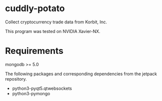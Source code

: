# cuddly-potato
Collect cryptocurrency trade data from Korbit, Inc.

This program was tested on NVIDIA Xavier-NX.

# Requirements
mongodb >= 5.0

The following packages and corresponding dependencies from the jetpack repository.
* python3-pyqt5.qtwebsockets
* python3-pymongo